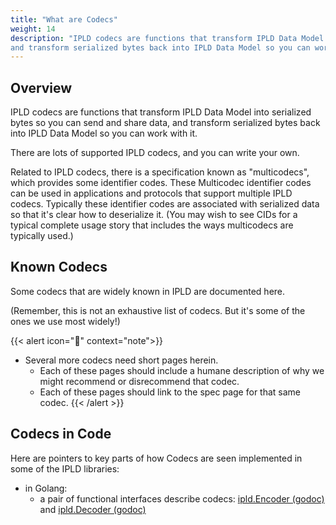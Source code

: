 ```yaml
---
title: "What are Codecs"
weight: 14
description: "IPLD codecs are functions that transform IPLD Data Model into serialized bytes so you can send and share data,
and transform serialized bytes back into IPLD Data Model so you can work with it."
---
```


## Overview

IPLD codecs are functions that transform IPLD Data Model into serialized bytes so you can send and share data,
and transform serialized bytes back into IPLD Data Model so you can work with it.

There are lots of supported IPLD codecs, and you can write your own.

Related to IPLD codecs, there is a specification known as "multicodecs", which provides some identifier codes.
These Multicodec identifier codes can be used in applications and protocols that support multiple IPLD codecs.
Typically these identifier codes are associated with serialized data so that it's clear how to deserialize it.
(You may wish to see CIDs for a typical complete usage story that includes the ways multicodecs are typically used.)

## Known Codecs

Some codecs that are widely known in IPLD are documented here.

(Remember, this is not an exhaustive list of codecs.  But it's some of the ones we use most widely!)

<!--{% import "listing.njk" as listing %}
{{ listing.childrenTableWithSynopsys(collections.all, page.url+"known/") }} -->

{{< alert icon="📝" context="note">}}

- Several more codecs need short pages herein.
  - Each of these pages should include a humane description of why we might recommend or disrecommend that codec.
  - Each of these pages should link to the spec page for that same codec.
{{< /alert >}}

## Codecs in Code

Here are pointers to key parts of how Codecs are seen implemented in some of the IPLD libraries:

- in Golang:
  - a pair of functional interfaces describe codecs:
   [ipld.Encoder (godoc)](https://pkg.go.dev/github.com/ipld/go-ipld-prime#Encoder) and
   [ipld.Decoder (godoc)](https://pkg.go.dev/github.com/ipld/go-ipld-prime#Decoder)
